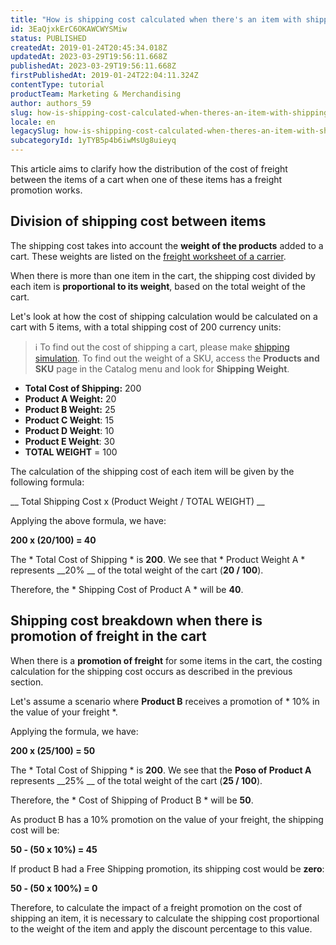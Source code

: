 ```yaml
---
title: "How is shipping cost calculated when there's an item with shipping benefit on the cart?"
id: 3EaQjxkErC6OKAWCWYSMiw
status: PUBLISHED
createdAt: 2019-01-24T20:45:34.018Z
updatedAt: 2023-03-29T19:56:11.668Z
publishedAt: 2023-03-29T19:56:11.668Z
firstPublishedAt: 2019-01-24T22:04:11.324Z
contentType: tutorial
productTeam: Marketing & Merchandising
author: authors_59
slug: how-is-shipping-cost-calculated-when-theres-an-item-with-shipping-benefit-on-the-cart
locale: en
legacySlug: how-is-shipping-cost-calculated-when-theres-an-item-with-shipping-benefit-on-the-cart
subcategoryId: 1yTYB5p4b6iwMsUg8uieyq
---
```


This article aims to clarify how the distribution of the cost of freight between the items of a cart when one of these items has a freight promotion works.

## Division of shipping cost between items

The shipping cost takes into account the __weight of the products__ added to a cart. These weights are listed on the [freight worksheet of a carrier](/en/tutorial/building-a-freight-spreadsheet).

When there is more than one item in the cart, the shipping cost divided by each item is __proportional to its weight__, based on the total weight of the cart.

Let's look at how the cost of shipping calculation would be calculated on a cart with 5 items, with a total shipping cost of 200 currency units:

>ℹ️ To find out the cost of shipping a cart, please make [shipping simulation](http://help.vtex.com/en/tutorial/freight-simulation). To find out the weight of a SKU, access the **Products and SKU** page in the Catalog menu and look for **Shipping Weight**.

- __Total Cost of Shipping:__ 200
- __Product A Weight:__ 20
- __Product B Weight:__ 25
- __Product C Weight__: 15
- __Product D Weight__: 10
- __Product E Weight__: 30
- __TOTAL WEIGHT__ = 100

The calculation of the shipping cost of each item will be given by the following formula:

__ Total Shipping Cost x (Product Weight / TOTAL WEIGHT) __

Applying the above formula, we have:

__200 x (20/100) = 40__

The * Total Cost of Shipping * is __200__. We see that * Product Weight A * represents __20% __ of the total weight of the cart (__20 / 100__).

Therefore, the * Shipping Cost of Product A * will be __40__.

## Shipping cost breakdown when there is promotion of freight in the cart

When there is a __promotion of freight__ for some items in the cart, the costing calculation for the shipping cost occurs as described in the previous section.

Let's assume a scenario where __Product B__ receives a promotion of * 10% in the value of your freight *.

Applying the formula, we have:

__200 x (25/100) = 50__

The * Total Cost of Shipping * is __200__. We see that the __Poso of Product A__ represents __25% __ of the total weight of the cart (__25 / 100__).

Therefore, the * Cost of Shipping of Product B * will be __50__.

As product B has a 10% promotion on the value of your freight, the shipping cost will be:

__50 - (50 x 10%) = 45__

If product B had a Free Shipping promotion, its shipping cost would be __zero__:

__50 - (50 x 100%) = 0__

Therefore, to calculate the impact of a freight promotion on the cost of shipping an item, it is necessary to calculate the shipping cost proportional to the weight of the item and apply the discount percentage to this value.
